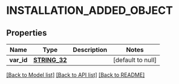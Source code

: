 # INSTALLATION_ADDED_OBJECT

## Properties
Name | Type | Description | Notes
------------ | ------------- | ------------- | -------------
**var_id** | [**STRING_32**](STRING_32.md) |  | [default to null]

[[Back to Model list]](../README.md#documentation-for-models) [[Back to API list]](../README.md#documentation-for-api-endpoints) [[Back to README]](../README.md)


